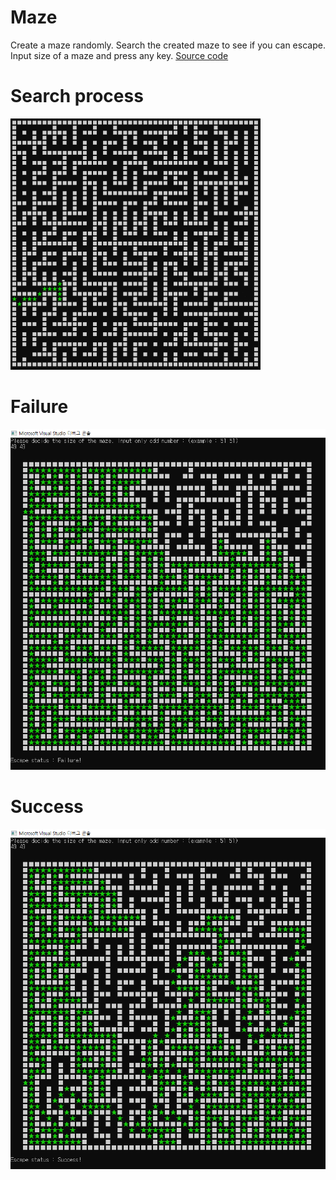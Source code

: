 # Maze
Create a maze randomly. Search the created maze to see if you can escape. </br>
Input size of a maze and press any key. [Source code](https://github.com/JAlthea/Maze-in-2017/blob/master/code) </br>

# Search process
![alt-tag](img/search_process.gif)

# Failure
![alt-tag](img/escape_fail.PNG)

# Success
![alt-tag](img/escape_success.PNG)

